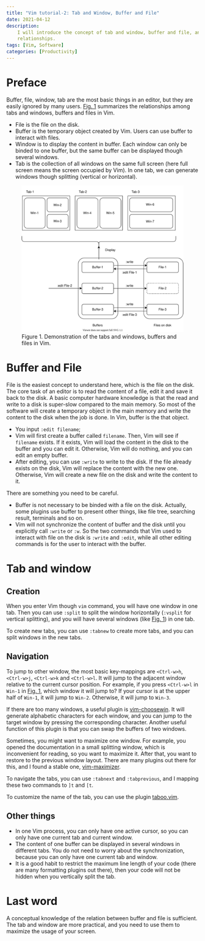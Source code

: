 ```yaml
---
title: "Vim tutorial-2: Tab and Window, Buffer and File"
date: 2021-04-12
description:
    I will introduce the concept of tab and window, buffer and file, and their
    relationships.
tags: [Vim, Software]
categories: [Productivity]
---
```


# Preface

Buffer, file, window, tab are the most basic things in an editor, but they are
easily ignored by many users. <a href="#fig1">Fig. 1</a> summarizes the
relationships among tabs and windows, buffers and files in Vim.

-   File is the file on the disk.
-   Buffer is the temporary object created by Vim. Users can use buffer to
    interact with files.
-   Window is to display the content in buffer. Each window can only be binded
    to one buffer, but the same buffer can be displayed though several windows.
-   Tab is the collection of all windows on the same full screen (here full
    screen means the screen occupied by Vim). In one tab, we can generate
    windows though splitting (vertical or horizontal).

<figure id="fig1">
<img src="/blog/image/vim_buffer_window.svg" width=740>
<figcaption>
Figure 1. Demonstration of the tabs and windows, buffers and files in Vim.
</figcaption>
</figure>

# Buffer and File

File is the easiest concept to understand here, which is the file on the disk.
The core task of an editor is to read the content of a file, edit it and save it
back to the disk. A basic computer hardware knowledge is that the read and write
to a disk is super-slow compared to the main memory. So most of the software
will create a temporary object in the main memory and write the content to the
disk when the job is done. In Vim, buffer is the that object.

-   You input `:edit filename`;
-   Vim will first create a buffer called `filename`. Then, Vim will see if
    `filename` exists. If it exists, Vim will load the content in the disk to
    the buffer and you can edit it. Otherwise, Vim will do nothing, and you can
    edit an empty buffer.
-   After editing, you can use `:write` to write to the disk. If the file
    already exists on the disk, Vim will replace the content with the new one.
    Otherwise, Vim will create a new file on the disk and write the content to
    it.

There are something you need to be careful.

-   Buffer is not necessary to be binded with a file on the disk. Actually, some
    plugins use buffer to present other things, like file tree, searching
    result, terminals and so on.
-   Vim will not synchronize the content of buffer and the disk until you
    explicitly call `:write` or `:w`. So the two commands that Vim used to
    interact with file on the disk is `:write` and `:edit`, while all other
    editing commands is for the user to interact with the buffer.

# Tab and window

## Creation

When you enter Vim though `vim` command, you will have one window in one tab.
Then you can use `:split` to split the window horizontally (`:vsplit` for
vertical splitting), and you will have several windows (like
<a href="#fig1">Fig. 1</a>) in one tab.

To create new tabs, you can use `:tabnew` to create more tabs, and you can split
windows in the new tabs.

## Navigation

To jump to other window, the most basic key-mappings are `<Ctrl-w>h`,
`<Ctrl-w>j`, `<Ctrl-w>k` and `<Ctrl-w>l`. It will jump to the adjacent window
relative to the current cursor position. For example, if you press `<Ctrl-w>l`
in `Win-1` in <a href="fig1">Fig. 1</a>, which window it will jump to? If your
cursor is at the upper half of `Win-1`, it will jump to `Win-2`. Otherwise, it
will jump to `Win-3`.

If there are too many windows, a useful plugin is
[vim-choosewin](https://github.com/t9md/vim-choosewin). It will generate
alphabetic characters for each window, and you can jump to the target window by
pressing the corresponding character. Another useful function of this plugin is
that you can swap the buffers of two windows.

Sometimes, you might want to maximize one window. For example, you opened the
documentation in a small splitting window, which is inconvenient for reading, so
you want to maximize it. After that, you want to restore to the previous window
layout. There are many plugins out there for this, and I found a stable one,
[vim-maximizer](https://github.com/szw/vim-maximizer).

To navigate the tabs, you can use `:tabnext` and `:tabprevious`, and I mapping
these two commands to `]t` and `[t`.

To customize the name of the tab, you can use the plugin
[taboo.vim](https://github.com/gcmt/taboo.vim).

## Other things

-   In one Vim process, you can only have one active cursor, so you can only
    have one current tab and current window.
-   The content of one buffer can be displayed in several windows in different
    tabs. You do not need to worry about the synchronization, because you can
    only have one current tab and window.
-   It is a good habit to restrict the maximum line length of your code (there
    are many formatting plugins out there), then your code will not be hidden
    when you vertically split the tab.

# Last word

A conceptual knowledge of the relation between buffer and file is sufficient.
The tab and window are more practical, and you need to use them to maximize the
usage of your screen.

